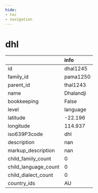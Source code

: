 ```yaml
---
hide:
- toc
- navigation
---
```

# dhl
|                      | info      |
|:---------------------|:----------|
| id                   | dhal1245  |
| family_id            | pama1250  |
| parent_id            | thal1243  |
| name                 | Dhalandji |
| bookkeeping          | False     |
| level                | language  |
| latitude             | -22.196   |
| longitude            | 114.937   |
| iso639P3code         | dhl       |
| description          | nan       |
| markup_description   | nan       |
| child_family_count   | 0         |
| child_language_count | 0         |
| child_dialect_count  | 0         |
| country_ids          | AU        |